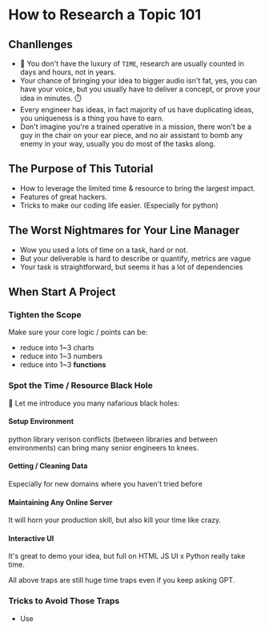 # How to Research a Topic 101

## Chanllenges
* 🏁 You don't have the luxury of `TIME`, research are usually counted in days and hours, not in years.
* Your chance of bringing your idea to bigger audio isn't fat, yes, you can have your voice, but you usually have to deliver a concept, or prove your idea in minutes. ⏱️
* Every engineer has ideas, in fact majority of us have duplicating ideas, you uniqueness is a thing you have to earn.
* Don't imagine you're a trained operative in a mission, there won't be a guy in the chair on your ear piece, and no air assistant to bomb any enemy in your way, usually you do most of the tasks along.

## The Purpose of This Tutorial
* How to leverage the limited time & resource to bring the largest impact.
* Features of great hackers.
* Tricks to make our coding life easier. (Especially for python)

## The Worst Nightmares for Your Line Manager
* Wow you used a lots of time on a task, hard or not.
* But your deliverable is hard to describe or quantify, metrics are vague
* Your task is straightforward, but seems it has a lot of dependencies

## When Start A Project
### Tighten the Scope
Make sure your core logic / points can be:
* reduce into 1~3 charts
* reduce into 1~3 numbers
* reduce into 1~3 **functions**

### Spot the Time / Resource Black Hole
🌌 Let me introduce you many nafarious black holes:

#### Setup Environment
python library verison conflicts (between libraries and between environments) can bring many senior engineers to knees.

#### Getting / Cleaning Data
Especially for new domains where you haven't tried before

#### Maintaining Any Online Server
It will horn your production skill, but also kill your time like crazy.

#### Interactive UI
It's great to demo your idea, but full on HTML JS UI x Python really take time.

All above traps are still huge time traps even if you keep asking GPT.

### Tricks to Avoid Those Traps
* Use
